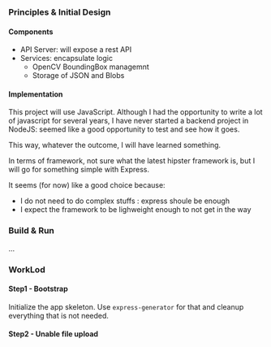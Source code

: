 
### Principles & Initial Design

#### Components

 - API Server: will expose a rest API
 - Services: encapsulate logic 
    - OpenCV BoundingBox managemnt
    - Storage of JSON and Blobs

#### Implementation 

This project will use JavaScript.
Although I had the opportunity to write a lot of javascript for several years, I have never started a backend project in NodeJS: seemed like a good opportunity to test and see how it goes.

This way, whatever the outcome, I will have learned something.

In terms of framework, not sure what the latest hipster framework is, but I will go for something simple with Express.

It seems (for now) like a good choice because:

 - I do not need to do complex stuffs : express shoule be enough
 - I expect the framework to be lighweight enough to not get in the way

### Build & Run

...

### WorkLod

#### Step1 - Bootstrap

Initialize the app skeleton.
Use `express-generator` for that and cleanup everything that is not needed.



#### Step2 - Unable file upload



